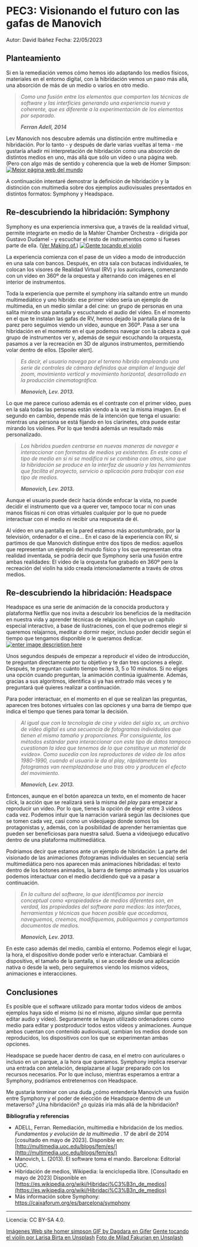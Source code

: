 
# PEC3: Visionando el futuro con las gafas de Manovich

Autor: David Ibáñez
Fecha: 22/05/2023

## Planteamiento

Si en la remediación vemos cómo hemos ido adaptando los medios físicos, materiales en el entorno digital, con la hibridación vemos un paso más allá, una absorción de más de un medio o varios en otro medio. 

> *Como una fusión entre los elementos que comparten las técnicas de software y las interfícies generando una experiencia nueva y coherente, que es diferente a la experimentación de los elementos por separado.*
> 
> ***Ferran Adell, 2014***

Lev Manovich nos descubre además una distinción entre multimedia e hibridación. Por lo tanto - y después de darle varias vueltas al tema - me gustaría añadir mi interpretación de hibridación como una absorción de distintos medios en uno, más allá que sólo un vídeo o una página web. (Pero con algo más de sentido y coherencia que la web de Homer Simpson: 
  [![Mejor página web del mundo](https://i.gifer.com/161C.gif)](https://youtu.be/P5MWN3TQeY4)

A continuación intentaré demostrar la definición de hibridación y la distinción con multimedia sobre dos ejemplos audiovisuales presentados en distintos formatos: Symphony y Headspace.

## Re-descubriendo la hibridación: Symphony

Symphony es una experiencia inmersiva que, a través de la realidad virtual, permite integrarte en medio de la Mahler Chamber Orchestra - dirigida por Gustavo Dudamel - y escuchar el resto de instrumentos como si fueses parte de ella. ([Ver Making of.](https://www.youtube.com/watch?v=Ld0qgVyx-2A))
[
![Gente tocando el violín](https://images.unsplash.com/photo-1465847899084-d164df4dedc6?ixlib=rb-4.0.3&ixid=M3wxMjA3fDB8MHxwaG90by1wYWdlfHx8fGVufDB8fHx8fA==&auto=format&fit=crop&w=1170&q=80)](https://www.youtube.com/watch?v=o0DB3_T5eVE)

La experiencia comienza con el pase de un vídeo a modo de introducción en una sala con bancos. Después, en otra sala con butacas individuales, te colocan los visores de Realidad Virtual (RV) y los auriculares, comenzando con un vídeo en 360º de la orquesta y alternando con imágenes en el interior de instrumentos.

Toda la experiencia que permite el symphony iría saltando entre un mundo multimediático y uno híbrido: ese primer vídeo sería un ejemplo de multimedia, en un medio similar a del cine: un grupo de personas en una salita mirando una pantalla y escuchando el audio del vídeo. En el momento en el que te instalan las gafas de RV, hemos dejado la pantalla plana de la parez pero seguimos viendo un vídeo, aunque en 360º. Pasa a ser una hibridación en el momento en el que podemos navegar con la cabeza a qué grupo de instrumentos ver y, además de seguir escuchando la orquesta, pasamos a ver la recreación en 3D de algunos instrumentos, permitiendo volar dentro de ellos. [Spoiler alert].

> *Es decir, el usuario navega por el terreno híbrido empleando una serie de controles de cámara definidos que amplían el lenguaje del zoom, movimiento vertical y movimiento horizontal, desarrollado en la producción cinematográfica.*
> 
> ***Manovich, Lev. 2013.***

Lo que me parece curioso además es el contraste con el primer vídeo, pues en la sala todas las personas están viendo a la vez la misma imagen. En el segundo en cambio, depende más de la intención que tenga el usuario: mientras una persona se está fijando en los clarinetes, otra puede estar mirando los violines. Por lo que tendrá además un resultado más personalizado.

> *Los híbridos pueden centrarse en nuevas maneras de navegar e interaccionar con formatos de medios ya existentes. En este caso el tipo de medio en sí ni se modifica ni se combina con otros, sino que la hibridación se produce en la interfaz de usuario y las herramientas que facilita el proyecto, servicio o aplicación para trabajar con ese tipo de medios.*
> 
> ***Manovich, Lev. 2013.***

Aunque el usuario puede decir hacia dónde enfocar la vista, no puede decidir el instrumento que va a querer ver, tampoco tocar ni con unas manos físicas ni con otras virtuales cualquier por lo que no puede interactuar con el medio ni recibir una respuesta de él. 

Al vídeo en una pantalla en la pared estamos más acostumbrado, por la televisión, ordenador o el cine... En el caso de la experiencia con RV, si partimos de que Manovich distingue entre dos tipos de medios: aquellos que representan un ejemplo del mundo físico y los que representan otra realidad inventada, se podría decir que Symphony sería una fusión entre ambas realidades: El vídeo de la orquesta fue grabado en 360º pero la recreación del violín ha sido creada intencionadamente a través de otros medios.

## Re-descubriendo la hibridación: Headspace

Headspace es una serie de animación de la conocida productora y plataforma Netflix que nos invita a descubrir los beneficios de la meditación en nuestra vida y aprender técnicas de relajación. Incluye un capítulo especial interactivo, a base de ilustraciones, con el que podremos elegir si queremos relajarnos, meditar o dormir mejor, incluso poder decidir según el tiempo que tengamos disponible o le queramos dedicar. 
[
![enter image description here](https://images.unsplash.com/photo-1617791160536-598cf32026fb?ixlib=rb-4.0.3&ixid=M3wxMjA3fDB8MHxwaG90by1wYWdlfHx8fGVufDB8fHx8fA==&auto=format&fit=crop&w=1064&q=80)](https://www.youtube.com/watch?v=UGYg6E8OwzI&t=15s)

Unos segundos después de empezar a reproducir el vídeo de introducción, te preguntan directamente por tu objetivo y te dan tres opciones a elegir. Después, te preguntan cuánto tiempo tienes 3, 5 o 10 minutos. Si no eliges una opción cuando preguntan, la animación continúa igualmente. Además, gracias a sus algoritmos, identifica si ya has entrado más veces y te preguntará qué quieres realizar a continuación.

Para poder interactuar, en el momento en el que se realizan las preguntas, aparecen tres botones virtuales con las opciones y una barra de tiempo que indica el tiempo que tienes para tomar la decisión. 

> *Al igual que con la tecnología de cine y vídeo del siglo xx, un archivo de vídeo digital es una secuencia de fotogramas individuales que tienen el mismo tamaño y proporciones. Por consiguiente, los  métodos estándar para interaccionar con este tipo de datos tampoco cuestionan la idea que tenemos de lo que constituye un material de «vídeo». Como sucedía con los reproductores de vídeo de los años  1980-1990, cuando el usuario le da al play, rápidamente los fotogramas  van reemplazándose uno tras otro y producen el efecto del movimiento.*
> 
> ***Manovich, Lev. 2013.***

Entonces, aunque en el botón aparezca un texto, en el momento de hacer click, la acción que se realizará será la misma del *play* para empezar a reproducir un vídeo. Por lo que, tienes la opción de elegir entre 3 vídeos cada vez. Podemos intuir que la narración variará según las decisiones que se tomen cada vez, casi como un videojuego donde somos los protagonistas y, además, con la posibilidad de aprender herramientas que pueden ser beneficiosas para nuestra salud. Suena a videojuego educativo dentro de una plataforma multimediática.

Podríamos decir que estamos ante un ejemplo de hibridación: La parte del visionado de las animaciones (fotogramas individuales en secuencia) sería multimediática pero nos aparecen más animaciones hibridadas: el texto dentro de los botones animados, la barra de tiempo animada y los usuarios podemos interactuar con el medio decidiendo qué va a pasar a continuación.

> *En la cultura del software, lo que identificamos por inercia conceptual como «propiedades» de medios diferentes son, en verdad, las  propiedades del software para medios: las interfaces, herramientas y  técnicas que hacen posible que accedamos, naveguemos, creemos,
modifiquemos, publiquemos y compartamos documentos de medios.*
> 
> ***Manovich, Lev. 2013.***

En este caso además del medio, cambia el entorno. Podemos elegir el lugar, la hora, el dispositivo donde poder verlo e interactuar. Cambiará el dispositivo, el tamaño de la pantalla, si se accede desde una aplicación nativa o desde la web, pero seguiremos viendo los mismos vídeos, animaciones e interacciones.


## **Conclusiones**

Es posible que el software utilizado para montar todos vídeos de ambos ejemplos haya sido el mismo (si no el mismo, alguno similar que permita editar audio y vídeo). Seguramente se hayan utilizado ordenadores como medio para editar y postproducir todos estos vídeos y animaciones. Aunque ambos cuentan con contenido audiovisual, cambian los medios donde son reproducidos, los dispositivos con los que se experimentan ambas opciones.

Headspace se puede hacer dentro de casa, en el metro con auriculares o incluso en un parque, a la hora que queramos. Symphony implica reservar una entrada con antelación, desplazarse al lugar preparado con los recursos necesarios. Por lo que incluso, mientras esperamos a entrar a Symphony, podríamos entretenernos con Headspace.

Me gustaría terminar con una duda ¿cómo entendería Manovich una fusión entre Symphony y el poder de elección de Headspace dentro de un metaverso? ¿Una hibridación? ¿o quizás iría más allá de la hibridación? 

**Bibliografía y referencias**

- ADELL, Ferran. Remediación, multimedia e hibridación de los medios.  _Fundamentos y evolución de la multimedia_ . 17 de abril de 2014 [cosultado en mayo de 2023]. Disponible en:  [http://multimedia.uoc.edu/blogs/fem/es/](http://multimedia.uoc.edu/blogs/fem/es/)
 - Manovich, L. (2013). El software toma el mando. Barcelona: Editorial UOC.
 - Hibridación de medios, Wikipedia: la enciclopedia libre. [Consultado en mayo de 2023] Disponible en [https://es.wikipedia.org/wiki/Hibridaci%C3%B3n_de_medios](https://es.wikipedia.org/wiki/Hibridaci%C3%B3n_de_medios)
 - Más información sobre Symphony: https://caixaforum.org/es/barcelona/symphony
 
<hr>
Licencia: CC BY-SA 4.0.

[Imágenes Web site homer simpson GIF by Dagdara en Gifer](https://gifer.com/es/161C)
[Gente tocando el violín por Larisa Birta en Unsplash](https://images.unsplash.com/photo-1465847899084-d164df4dedc6?ixlib=rb-4.0.3&ixid=M3wxMjA3fDB8MHxwaG90by1wYWdlfHx8fGVufDB8fHx8fA%3D%3D&auto=format&fit=crop&w=1170&q=80)
[Foto de Milad Fakurian en Unsplash](https://unsplash.com/es/fotos/58Z17lnVS4U)
